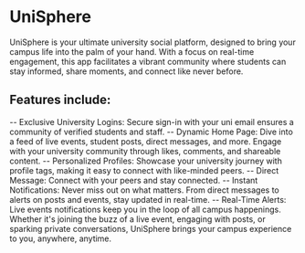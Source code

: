 # UniSphere

UniSphere is your ultimate university social platform, designed to bring your campus life into the palm of your hand. With a focus on real-time engagement, this app facilitates a vibrant community where students can stay informed, share moments, and connect like never before. 

## Features include: 
-- Exclusive University Logins: Secure sign-in with your uni email ensures a community of verified students and staff. 
-- Dynamic Home Page: Dive into a feed of live events, student posts, direct messages, and more. Engage with your university community through likes, comments, and shareable content. 
-- Personalized Profiles: Showcase your university journey with profile tags, making it easy to connect with like-minded peers. 
-- Direct Message: Connect with your peers and stay connected.
-- Instant Notifications: Never miss out on what matters. From direct messages to alerts on posts and events, stay updated in real-time.
-- Real-Time Alerts: Live events notifications keep you in the loop of all campus happenings. Whether it's joining the buzz of a live event, engaging with posts, or sparking private conversations, UniSphere brings your campus experience to you, anywhere, anytime.

